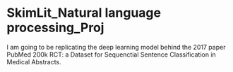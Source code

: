# SkimLit_Natural language processing_Proj
I am going to be replicating the deep learning model behind the 2017 paper PubMed 200k RCT: a Dataset for Sequenctial Sentence Classification in Medical Abstracts.
